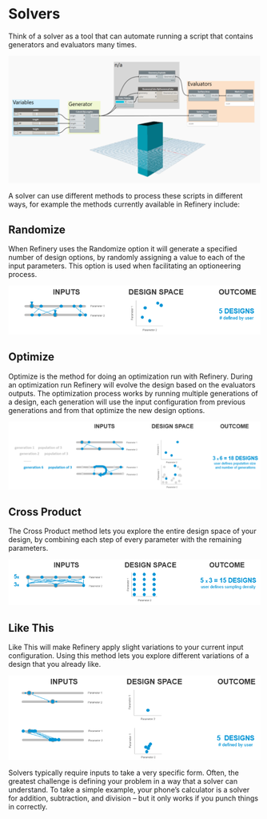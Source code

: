 # Solvers

Think of a solver as a tool that can automate running a script that contains generators and evaluators many times.

![](../../.gitbook/assets/5_04_solver-dynamo.png)

A solver can use different methods to process these scripts in different ways, for example the methods currently available in Refinery include:

## Randomize

When Refinery uses the Randomize option it will generate a specified number of design options, by randomly assigning a value to each of the input parameters. This option is used when facilitating an optioneering process.

![](../../.gitbook/assets/5_04_randomize.png)

## Optimize

Optimize is the method for doing an optimization run with Refinery. During an optimization run Refinery will evolve the design based on the evaluators outputs. The optimization process works by running multiple generations of a design, each generation will use the input configuration from previous generations and from that optimize the new design options.

![](../../.gitbook/assets/5_04_optimize.png)

## Cross Product

The Cross Product method lets you explore the entire design space of your design, by combining each step of every parameter with the remaining parameters.

![](../../.gitbook/assets/5_04_cross_product%20%281%29.png)

## Like This

Like This will make Refinery apply slight variations to your current input configuration. Using this method lets you explore different variations of a design that you already like.

![](../../.gitbook/assets/5_04_like_this%20%281%29.png)

Solvers typically require inputs to take a very specific form. Often, the greatest challenge is defining your problem in a way that a solver can understand. To take a simple example, your phone’s calculator is a solver for addition, subtraction, and division – but it only works if you punch things in correctly.


